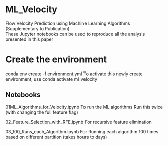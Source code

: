# ML_Velocity
Flow Velocity Prediction using Machine Learning Algorithms (Supplementary to Publication)  
These Jupyter notebooks can be used to reproduce all the analysis presented in this paper


# Create the environment
conda env create -f environment.yml
To activate this newly create environment, use
conda activate ml_velocity

## Notebooks
01ML_Algorithms_for_Velocity.ipynb
    To run the ML algorithms
    Run this twice (with changing the full feature flag)

02_Feature_Selection_with_RFE.ipynb
    For recursive feature elimination

03_100_Runs_each_Algorithm.ipynb
    For Running each algorithm 100 times based on different partition (takes hours to days)


